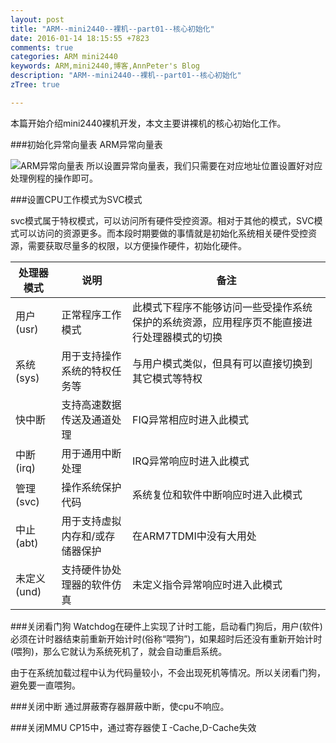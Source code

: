 ```yaml
---
layout: post
title: "ARM--mini2440--裸机--part01--核心初始化"
date: 2016-01-14 18:15:55 +7823
comments: true
categories: ARM mini2440
keywords: ARM,mini2440,博客,AnnPeter's Blog
description: "ARM--mini2440--裸机--part01--核心初始化"
zTree: true

---
```


本篇开始介绍mini2440裸机开发，本文主要讲裸机的核心初始化工作。
<!-- more -->

###初始化异常向量表
ARM异常向量表

![ARM异常向量表](/upload/2016/JAN/29/imgs/1454013014.png)
所以设置异常向量表，我们只需要在对应地址位置设置好对应处理例程的操作即可。

###设置CPU工作模式为SVC模式

svc模式属于特权模式，可以访问所有硬件受控资源。相对于其他的模式，SVC模式可以访问的资源更多。而本段时期要做的事情就是初始化系统相关硬件受控资源，需要获取尽量多的权限，以方便操作硬件，初始化硬件。

| 处理器模式 | 说明 | 备注 |
|--------|--------|--------|
|用户(usr)|正常程序工作模式|此模式下程序不能够访问一些受操作系统保护的系统资源，应用程序页不能直接进行处理器模式的切换|
|系统(sys)|用于支持操作系统的特权任务等|与用户模式类似，但具有可以直接切换到其它模式等特权|
|快中断|支持高速数据传送及通道处理|FIQ异常相应时进入此模式|
|中断(irq)|用于通用中断处理|IRQ异常响应时进入此模式|
|管理(svc)|操作系统保护代码|系统复位和软件中断响应时进入此模式|
|中止(abt)|用于支持虚拟内存和/或存储器保护|在ARM7TDMI中没有大用处|
|未定义(und)|支持硬件协处理器的软件仿真|未定义指令异常响应时进入此模式|

###关闭看门狗
Watchdog在硬件上实现了计时工能，启动看门狗后，用户(软件)必须在计时器结束前重新开始计时(俗称“喂狗”)，如果超时后还没有重新开始计时(喂狗)，那么它就认为系统死机了，就会自动重启系统。


由于在系统加载过程中认为代码量较小，不会出现死机等情况。所以关闭看门狗，避免要一直喂狗。

###关闭中断
通过屏蔽寄存器屏蔽中断，使cpu不响应。

###关闭MMU
CP15中，通过寄存器使Ｉ-Cache,D-Cache失效
